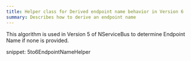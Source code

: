 ```yaml
---
title: Helper class for Derived endpoint name behavior in Version 6
summary: Describes how to derive an endpoint name
---
```


This algorithm is used in Version 5 of NServiceBus to determine Endpoint Name if none is provided.

snippet: 5to6EndpointNameHelper
